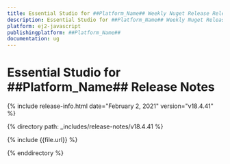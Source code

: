 ```yaml
---
title: Essential Studio for ##Platform_Name## Weekly Nuget Release Release Notes  
description: Essential Studio for ##Platform_Name## Weekly Nuget Release Release Notes  
platform: ej2-javascript
publishingplatform: ##Platform_Name##
documentation: ug
---
```


# Essential Studio for  ##Platform_Name##  Release Notes  

{% include release-info.html date="February 2, 2021"   version="v18.4.41"  %} 

{% directory path: _includes/release-notes/v18.4.41 %}

{% include {{file.url}} %}

{% enddirectory %}
